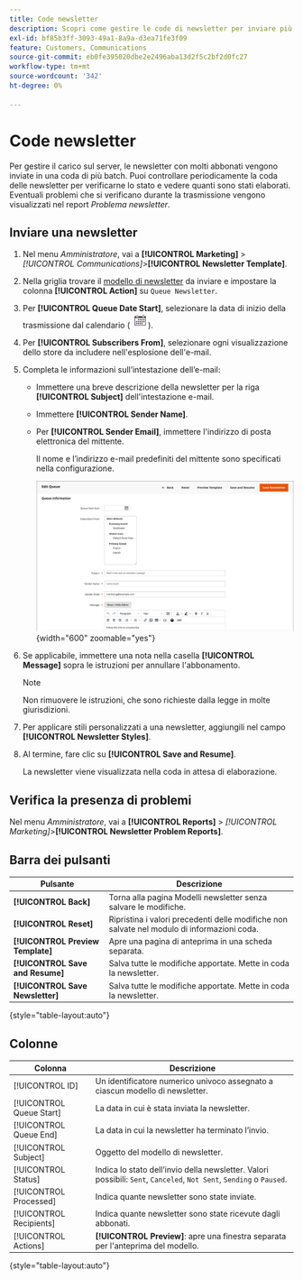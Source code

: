 ```yaml
---
title: Code newsletter
description: Scopri come gestire le code di newsletter per inviare più batch di newsletter.
exl-id: bf85b3ff-3093-49a1-8a9a-d3ea71fe3f09
feature: Customers, Communications
source-git-commit: eb0fe395020dbe2e2496aba13d2f5c2bf2d0fc27
workflow-type: tm+mt
source-wordcount: '342'
ht-degree: 0%

---
```


# Code newsletter

Per gestire il carico sul server, le newsletter con molti abbonati vengono inviate in una coda di più batch. Puoi controllare periodicamente la coda delle newsletter per verificarne lo stato e vedere quanti sono stati elaborati. Eventuali problemi che si verificano durante la trasmissione vengono visualizzati nel report _Problema newsletter_.

## Inviare una newsletter

1. Nel menu _Amministratore_, vai a **[!UICONTROL Marketing]** > _[!UICONTROL Communications]_>**[!UICONTROL Newsletter Template]**.

1. Nella griglia trovare il [modello di newsletter](newsletter-template.md) da inviare e impostare la colonna **[!UICONTROL Action]** su `Queue Newsletter`.

1. Per **[!UICONTROL Queue Date Start]**, selezionare la data di inizio della trasmissione dal calendario (![icona Calendario](../assets/icon-calendar.png)).

1. Per **[!UICONTROL Subscribers From]**, selezionare ogni visualizzazione dello store da includere nell&#39;esplosione dell&#39;e-mail.

1. Completa le informazioni sull’intestazione dell’e-mail:

   - Immettere una breve descrizione della newsletter per la riga **[!UICONTROL Subject]** dell&#39;intestazione e-mail.

   - Immettere **[!UICONTROL Sender Name]**.

   - Per **[!UICONTROL Sender Email]**, immettere l&#39;indirizzo di posta elettronica del mittente.

     Il nome e l’indirizzo e-mail predefiniti del mittente sono specificati nella configurazione.

     ![Informazioni coda newsletter](./assets/newsletter-queue-information1.png){width="600" zoomable="yes"}

1. Se applicabile, immettere una nota nella casella **[!UICONTROL Message]** sopra le istruzioni per annullare l&#39;abbonamento.

   >[!NOTE]
   >
   >Non rimuovere le istruzioni, che sono richieste dalla legge in molte giurisdizioni.

1. Per applicare stili personalizzati a una newsletter, aggiungili nel campo **[!UICONTROL Newsletter Styles]**.

1. Al termine, fare clic su **[!UICONTROL Save and Resume]**.

   La newsletter viene visualizzata nella coda in attesa di elaborazione.

## Verifica la presenza di problemi

Nel menu _Amministratore_, vai a **[!UICONTROL Reports]** > _[!UICONTROL Marketing]_>**[!UICONTROL Newsletter Problem Reports]**.

## Barra dei pulsanti

| Pulsante | Descrizione |
|--- |--- |
| **[!UICONTROL Back]** | Torna alla pagina Modelli newsletter senza salvare le modifiche. |
| **[!UICONTROL Reset]** | Ripristina i valori precedenti delle modifiche non salvate nel modulo di informazioni coda. |
| **[!UICONTROL Preview Template]** | Apre una pagina di anteprima in una scheda separata. |
| **[!UICONTROL Save and Resume]** | Salva tutte le modifiche apportate. Mette in coda la newsletter. |
| **[!UICONTROL Save Newsletter]** | Salva tutte le modifiche apportate. Mette in coda la newsletter. |

{style="table-layout:auto"}

## Colonne

| Colonna | Descrizione |
|--- |--- |
| [!UICONTROL ID] | Un identificatore numerico univoco assegnato a ciascun modello di newsletter. |
| [!UICONTROL Queue Start] | La data in cui è stata inviata la newsletter. |
| [!UICONTROL Queue End] | La data in cui la newsletter ha terminato l’invio. |
| [!UICONTROL Subject] | Oggetto del modello di newsletter. |
| [!UICONTROL Status] | Indica lo stato dell’invio della newsletter. Valori possibili: `Sent`, `Canceled`, `Not Sent`, `Sending` o `Paused`. |
| [!UICONTROL Processed] | Indica quante newsletter sono state inviate. |
| [!UICONTROL Recipients] | Indica quante newsletter sono state ricevute dagli abbonati. |
| [!UICONTROL Actions] | **[!UICONTROL Preview]**: apre una finestra separata per l&#39;anteprima del modello. |

{style="table-layout:auto"}
